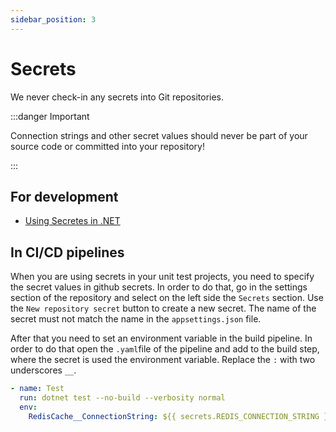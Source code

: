 ```yaml
---
sidebar_position: 3
---
```


# Secrets

We never check-in any secrets into Git repositories.

:::danger Important

Connection strings and other secret values should never be part of your source code or committed into your repository!

:::

## For development

- [Using Secretes in .NET](/docs-internal/conventions/languages/dotnet#Secrets)

## In CI/CD pipelines

When you are using secrets in your unit test projects, you need to specify the secret values in github secrets. In order to do that, go in the settings section of the repository and select on the left side the `Secrets` section. Use the `New repository secret` button to create a new secret. The name of the secret must not match the name in the `appsettings.json` file.

After that you need to set an environment variable in the build pipeline. In order to do that open the `.yaml`file of the pipeline and add to the build step, where the secret is used the environment variable. Replace the `:` with two underscores `__`.

```yaml
- name: Test
  run: dotnet test --no-build --verbosity normal
  env:
    RedisCache__ConnectionString: ${{ secrets.REDIS_CONNECTION_STRING }}
```
